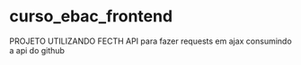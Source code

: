 # curso_ebac_frontend

PROJETO UTILIZANDO FECTH API para fazer requests em ajax consumindo a api do github
